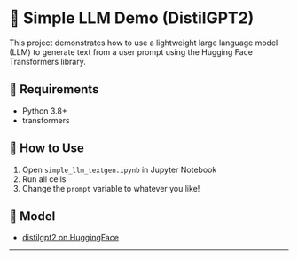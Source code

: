 # 💬 Simple LLM Demo (DistilGPT2)

This project demonstrates how to use a lightweight large language model (LLM) to generate text from a user prompt using the Hugging Face Transformers library.

## 🔧 Requirements
- Python 3.8+
- transformers

## 🚀 How to Use

1. Open `simple_llm_textgen.ipynb` in Jupyter Notebook
2. Run all cells
3. Change the `prompt` variable to whatever you like!

## 📘 Model
- [distilgpt2 on HuggingFace](https://huggingface.co/distilgpt2)

---
